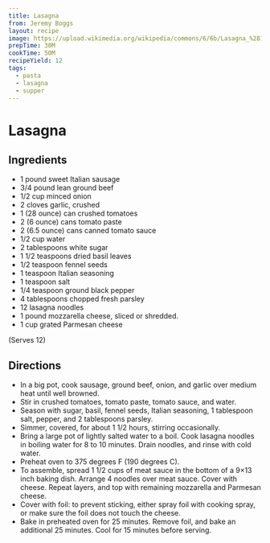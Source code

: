 ```yaml
---
title: Lasagna
from: Jeremy Boggs
layout: recipe
image: https://upload.wikimedia.org/wikipedia/commons/6/6b/Lasagna_%281%29.jpg
prepTime: 30M
cookTime: 50M
recipeYield: 12
tags:
  - pasta
  - lasagna
  - supper
---
```


# Lasagna

## Ingredients

-   1 pound sweet Italian sausage
-   3/4 pound lean ground beef
-   1/2 cup minced onion
-   2 cloves garlic, crushed
-   1 (28 ounce) can crushed tomatoes
-   2 (6 ounce) cans tomato paste
-   2 (6.5 ounce) cans canned tomato sauce
-   1/2 cup water
-   2 tablespoons white sugar
-   1 1/2 teaspoons dried basil leaves
-   1/2 teaspoon fennel seeds
-   1 teaspoon Italian seasoning
-   1 teaspoon salt
-   1/4 teaspoon ground black pepper
-   4 tablespoons chopped fresh parsley
-   12 lasagna noodles
-   1 pound mozzarella cheese, sliced or shredded.
-   1 cup grated Parmesan cheese

(Serves 12)

## Directions

* In a big pot, cook sausage, ground beef, onion, and garlic over medium
  heat until well browned.
* Stir in crushed tomatoes, tomato paste, tomato sauce, and water.
* Season with sugar, basil, fennel seeds, Italian seasoning, 1
  tablespoon salt, pepper, and 2 tablespoons parsley.
* Simmer, covered, for about 1 1/2 hours, stirring occasionally.
* Bring a large pot of lightly salted water to a boil. Cook lasagna
  noodles in boiling water for 8 to 10 minutes. Drain noodles, and rinse
  with cold water.
* Preheat oven to 375 degrees F (190 degrees C).
* To assemble, spread 1 1/2 cups of meat sauce in the bottom of a 9×13
  inch baking dish. Arrange 4 noodles over meat sauce. Cover with
  cheese. Repeat layers, and top with remaining mozzarella and Parmesan
  cheese.
* Cover with foil: to prevent sticking, either spray foil with cooking
  spray, or make sure the foil does not touch the cheese.
* Bake in preheated oven for 25 minutes. Remove foil, and bake an
  additional 25 minutes. Cool for 15 minutes before serving.
